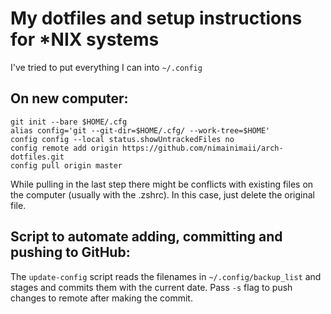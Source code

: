 # My dotfiles and setup instructions for \*NIX systems

I've tried to put everything I can into `~/.config`

## On new computer:

```
git init --bare $HOME/.cfg
alias config='git --git-dir=$HOME/.cfg/ --work-tree=$HOME'
config config --local status.showUntrackedFiles no
config remote add origin https://github.com/nimainimaii/arch-dotfiles.git
config pull origin master
```

While pulling in the last step there might be conflicts with existing files on the computer (usually with the .zshrc). In this case, just delete the original file.

## Script to automate adding, committing and pushing to GitHub:

The `update-config` script reads the filenames in
`~/.config/backup_list` and stages and commits them with the current date.
Pass `-s` flag to push changes to remote after making the commit.
